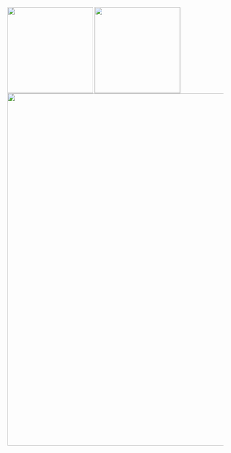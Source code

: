 <a href="https://github-readme-stats.vercel.app/api?username=shuji-oh&count_private=true&show_icons=true&bg_color=30,f06746,875191&text_color=ffffff&title_color=ffffff&icon_color=ffffff">
  <img align="left" height="200px"  src="https://github-readme-stats.vercel.app/api?username=shuji-oh&count_private=true&show_icons=true&bg_color=30,f06746,875191&text_color=ffffff&title_color=ffffff&icon_color=ffffff" />
</a>
<a href="https://github-readme-stats.vercel.app/api/top-langs/?username=shuji-oh&langs_count=3&bg_color=30,f06746,875191&text_color=ffffff&title_color=ffffff&icon_color=ffffff">
  <img align="left" height="200px" src="https://github-readme-stats.vercel.app/api/top-langs/?username=shuji-oh&langs_count=3&bg_color=30,f06746,875191&text_color=ffffff&title_color=ffffff&icon_color=ffffff" />
</a>
<a href="https://github-profile-trophy.vercel.app/?username=shuji-oh&theme=oldie">
  <img align="left" width="820px" src="https://github-profile-trophy.vercel.app/?username=shuji-oh&theme=tokyonight&column=7" />
</a>
